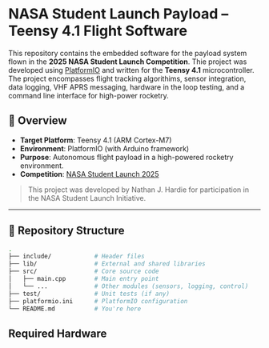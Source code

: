 # NASA Student Launch Payload – Teensy 4.1 Flight Software

This repository contains the embedded software for the payload system flown in the **2025 NASA Student Launch Competition**. Thie project was developed using [PlatformIO](https://platformio.org/) and written for the **Teensy 4.1** microcontroller. The project encompasses flight tracking algorithims, sensor integration, data logging, VHF APRS messaging, hardware in the loop testing, and a command line interface for high-power rocketry.

## 🚀 Overview

- **Target Platform**: Teensy 4.1 (ARM Cortex-M7)
- **Environment**: PlatformIO (with Arduino framework)
- **Purpose**: Autonomous flight payload in a high-powered rocketry environment.
- **Competition**: [NASA Student Launch 2025](https://www.nasa.gov/stem/studentlaunch/home/index.html)

> This project was developed by Nathan J. Hardie for participation in the NASA Student Launch Initiative.

---

## 📁 Repository Structure

```bash
.
├── include/            # Header files
├── lib/                # External and shared libraries
├── src/                # Core source code
│   ├── main.cpp        # Main entry point
│   └── ...             # Other modules (sensors, logging, control)
├── test/               # Unit tests (if any)
├── platformio.ini      # PlatformIO configuration
└── README.md           # You're here
```

## Required Hardware
